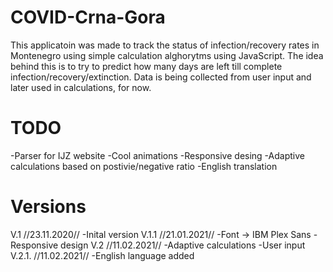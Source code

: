 # COVID-Crna-Gora
 This applicatoin was made to track the status of infection/recovery rates in Montenegro using simple calculation alghorytms using JavaScript.
 The idea behind this is to try to predict how many days are left till complete infection/recovery/extinction.
 Data is being collected from user input and later used in calculations, for now.
# TODO
-Parser for IJZ website
-Cool animations
-Responsive desing
-Adaptive calculations based on postivie/negative ratio
-English translation
# Versions
V.1 //23.11.2020//
-Inital version 
V.1.1 //21.01.2021//
-Font -> IBM Plex Sans
-Responsive design
V.2 //11.02.2021//
-Adaptive calculations
-User input
V.2.1. //11.02.2021//
-English language added

